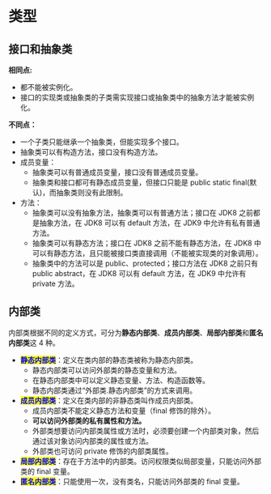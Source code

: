 # 类型

## 接口和抽象类 <a href="#jie-kou-he-chou-xiang-lei-de-xiang-tong-dian-he-bu-tong-dian" id="jie-kou-he-chou-xiang-lei-de-xiang-tong-dian-he-bu-tong-dian"></a>

**相同点:**

* 都不能被实例化。
* 接口的实现类或抽象类的子类需实现接口或抽象类中的抽象方法才能被实例化。

**不同点：**

* 一个子类只能继承一个抽象类，但能实现多个接口。
* 抽象类可以有构造方法，接口没有构造方法。
* 成员变量：
  * 抽象类可以有普通成员变量，接口没有普通成员变量。
  * 抽象类和接口都可有静态成员变量，但接口只能是 public static final(默认)，而抽象类则没有此限制。
* 方法：
  * 抽象类可以没有抽象方法，抽象类可以有普通方法；接口在 JDK8 之前都是抽象方法，在 JDK8 可以有 default 方法，在 JDK9 中允许有私有普通方法。
  * 抽象类可以有静态方法；接口在 JDK8 之前不能有静态方法，在 JDK8 中可以有静态方法，且只能被接口类直接调用（不能被实现类的对象调用）。
  * 抽象类中的方法可以是 public、protected；接口方法在 JDK8 之前只有 public abstract，在 JDK8 可以有 default 方法，在 JDK9 中允许有 private 方法。

## 内部类 <a href="#jian-shu-nei-bu-lei-ji-qi-zuo-yong" id="jian-shu-nei-bu-lei-ji-qi-zuo-yong"></a>

内部类根据不同的定义方式，可分为**静态内部类**、**成员内部类**、**局部内部类**和**匿名内部类**这 4 种。

* <mark style="color:blue;">**静态内部类**</mark>：定义在类内部的静态类被称为静态内部类。
  * 静态内部类可以访问外部类的静态变量和方法。
  * 在静态内部类中可以定义静态变量、方法、构造函数等。
  * 静态内部类通过“外部类.静态内部类”的方式来调用。
* <mark style="color:blue;">**成员内部类**</mark>：定义在类内部的非静态类叫作成员内部类。
  * 成员内部类不能定义静态方法和变量（final 修饰的除外）。
  * **可以访问外部类的私有属性和方法。**
  * 外部类想要访问内部类属性或方法时，必须要创建一个内部类对象，然后通过该对象访问内部类的属性或方法。
  * 外部类也可访问 private 修饰的内部类属性。
* <mark style="color:blue;">**局部内部类**</mark>：存在于方法中的内部类。访问权限类似局部变量，只能访问外部类的 final 变量。
* <mark style="color:blue;">**匿名内部类**</mark>：只能使用一次，没有类名，只能访问外部类的 final 变量。
